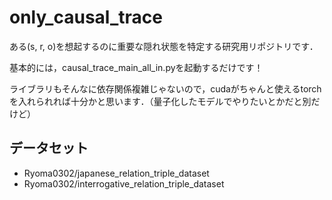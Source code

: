 # only_causal_trace

ある(s, r, o)を想起するのに重要な隠れ状態を特定する研究用リポジトリです．

基本的には，causal_trace_main_all_in.pyを起動するだけです！

ライブラリもそんなに依存関係複雑じゃないので，cudaがちゃんと使えるtorchを入れられれば十分かと思います．（量子化したモデルでやりたいとかだと別だけど）


## データセット
- Ryoma0302/japanese_relation_triple_dataset
- Ryoma0302/interrogative_relation_triple_dataset
